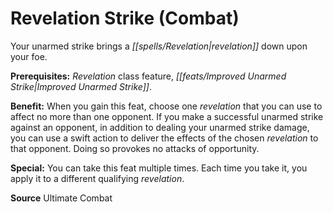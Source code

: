 ﻿---
cssclass: [feats]

---
# Revelation Strike (Combat)

Your unarmed strike brings a _[[spells/Revelation|revelation]]_ down upon your foe.

**Prerequisites:** _Revelation_ class feature, _[[feats/Improved Unarmed Strike|Improved Unarmed Strike]]_.

**Benefit:** When you gain this feat, choose one _revelation_ that you can use to affect no more than one opponent. If you make a successful unarmed strike against an opponent, in addition to dealing your unarmed strike damage, you can use a swift action to deliver the effects of the chosen _revelation_ to that opponent. Doing so provokes no attacks of opportunity.

**Special:** You can take this feat multiple times. Each time you take it, you apply it to a different qualifying _revelation_.

**Source** Ultimate Combat